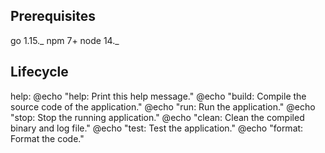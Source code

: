 ## Prerequisites

go 1.15._
npm 7+
node 14._

## Lifecycle

help:
	@echo "help: Print this help message."
	@echo "build: Compile the source code of the application."
	@echo "run: Run the application."
	@echo "stop: Stop the running application."
	@echo "clean: Clean the compiled binary and log file."
	@echo "test: Test the application."
	@echo "format: Format the code."